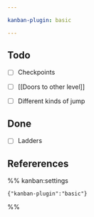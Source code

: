 ```yaml
---

kanban-plugin: basic

---
```


## Todo

- [ ] Checkpoints
- [ ] [[Doors to other level]]
- [ ] Different kinds of jump


## Done

- [ ] Ladders


## Refererences





%% kanban:settings
```
{"kanban-plugin":"basic"}
```
%%